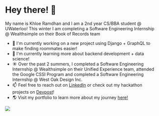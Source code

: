 # Hey there! 👋

<!--
**khloe-r/khloe-r** is a ✨ _special_ ✨ repository because its `README.md` (this file) appears on your GitHub profile.

Here are some ideas to get you started:

- 🔭 I’m currently working on ...
- 🌱 I’m currently learning ...
- 👯 I’m looking to collaborate on ...
- 🤔 I’m looking for help with ...
- 💬 Ask me about ...
- 📫 How to reach me: ...
- 😄 Pronouns: ...
- ⚡ Fun fact: ...
-->

My name is Khloe Ramdhan and I am a 2nd year CS/BBA student @ UWaterloo! This winter I am completing a Software Engineering Internship @ Wealthsimple on their Book of Records team

* 🔭 I'm currently working on a new project using Django + GraphQL to make finding roommates easier!
* 🌱 I'm currently learning more about backend development + data science!
* ☀️ Over the past 2 summers, I completed a Software Engineering Internship @ Wealthsimple on their Unified Experience team, attended the Google CSSI Program and completed a Software Engineering Internship @ West Oak Design Inc.
* 📫 Feel free to reach out on [LinkedIn](https://www.linkedin.com/in/khloe-ramdhan/) or check out my hackathon projects on [Devpost](https://devpost.com/khloe-r)!
* 🌎 Visit my portfolio to learn more about my journey [here!](https://khloe-r.github.io/dev-portfolio/)

<div>
  <img src="https://github-readme-stats.vercel.app/api?username=khloe-r&show_icons=true&theme=blueberry&hide_border=true&count_private=true" />
</div>
